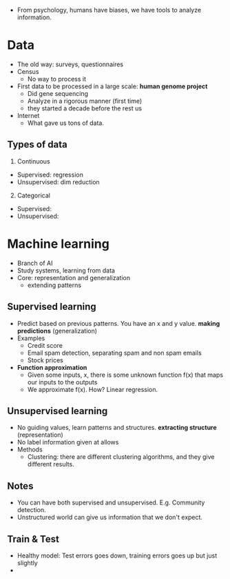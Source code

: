 - From psychology, humans have biases, we have tools to analyze information.

# Data
- The old way: surveys, questionnaires
- Census
  - No way to process it
- First data to be processed in a large scale: **human genome project**
  - Did gene sequencing
  - Analyze in a rigorous manner (first time)
  - they started a decade before the rest us
- Internet
  - What gave us tons of data.

## Types of data
1. Continuous
  - Supervised: regression
  - Unsupervised: dim reduction
2. Categorical
  - Supervised:
  - Unsupervised:


# Machine learning
- Branch of AI
- Study systems, learning from data
- Core: representation and generalization
  - extending patterns

## Supervised learning
- Predict based on previous patterns. You have an x and y value. **making predictions** (generalization)
- Examples
  - Credit score
  - Email spam detection, separating spam and non spam emails
  - Stock prices
- **Function approximation**
  - Given some inputs, x, there is some unknown function f(x) that maps our inputs to the outputs
  - We approximate f(x). How? Linear regression.

## Unsupervised learning
- No guiding values, learn patterns and structures. **extracting structure** (representation)
- No label information given at allows
- Methods
  - Clustering: there are different clustering algorithms, and they give different results.

## Notes
- You can have both supervised and unsupervised. E.g. Community detection.
- Unstructured world can give us information that we don't expect.

## Train & Test
- Healthy model: Test errors goes down, training errors goes up but just slightly
-

